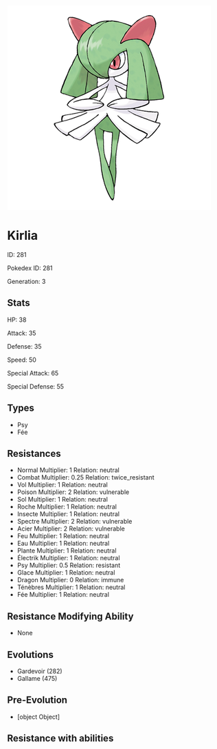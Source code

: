![](https://raw.githubusercontent.com/PokeAPI/sprites/master/sprites/pokemon/other/official-artwork/281.png)

# Kirlia
ID: 281

Pokedex ID: 281

Generation: 3

## Stats

HP: 38

Attack: 35

Defense: 35

Speed: 50

Special Attack: 65

Special Defense: 55

## Types

- Psy
- Fée
## Resistances

- Normal Multiplier: 1 Relation: neutral
- Combat Multiplier: 0.25 Relation: twice_resistant
- Vol Multiplier: 1 Relation: neutral
- Poison Multiplier: 2 Relation: vulnerable
- Sol Multiplier: 1 Relation: neutral
- Roche Multiplier: 1 Relation: neutral
- Insecte Multiplier: 1 Relation: neutral
- Spectre Multiplier: 2 Relation: vulnerable
- Acier Multiplier: 2 Relation: vulnerable
- Feu Multiplier: 1 Relation: neutral
- Eau Multiplier: 1 Relation: neutral
- Plante Multiplier: 1 Relation: neutral
- Électrik Multiplier: 1 Relation: neutral
- Psy Multiplier: 0.5 Relation: resistant
- Glace Multiplier: 1 Relation: neutral
- Dragon Multiplier: 0 Relation: immune
- Ténèbres Multiplier: 1 Relation: neutral
- Fée Multiplier: 1 Relation: neutral
## Resistance Modifying Ability

- None

## Evolutions

- Gardevoir (282)
- Gallame (475)
## Pre-Evolution

- [object Object]

## Resistance with abilities
